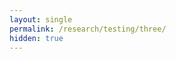 ```yaml
---
layout: single
permalink: /research/testing/three/
hidden: true
---
```


<html lang="en">
	<head>
		<meta charset="utf-8">
		<title>My first three.js app</title>
			<script async src="https://unpkg.com/es-module-shims@1.6.3/dist/es-module-shims.js"></script>
			<script type="importmap">
			{
				"imports": {
				"three": "https://unpkg.com/three@v0.155.0/build/three.module.js",
				"three/addons/": "https://unpkg.com/three@v0.155.0/examples/jsm/"
				}
			}
			</script>
			<body>
				<script type="module" src="../../../assets/js/three/init.js"></script>
			</body>
	</head>

</html>

